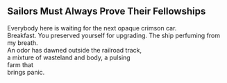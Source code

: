 Sailors Must Always Prove Their Fellowships
-------------------------------------------
Everybody here is waiting for the next opaque crimson car.  
Breakfast. You preserved yourself for upgrading. The ship perfuming from my breath.  
An odor has dawned outside the railroad track,  
a mixture of wasteland and body, a pulsing  
farm that  
brings panic.  

